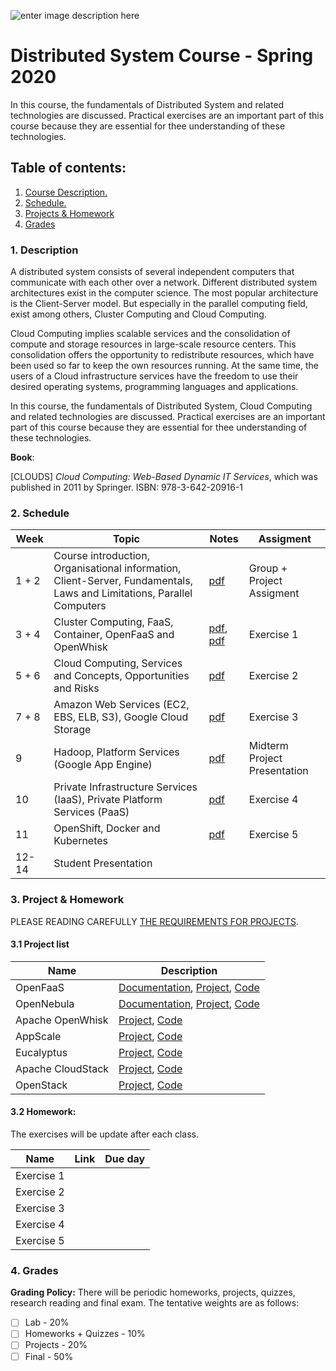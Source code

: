 ![enter image description here](https://www.uit.edu.vn/sites/vi/files/banner.png)

# Distributed System Course - Spring 2020
In this course, the fundamentals of Distributed System and related technologies are discussed. Practical exercises are an important part of this course because they are essential for thee understanding of these technologies.

## Table of contents:
1.  [ Course Description. ](#desc)
2. [ Schedule. ](#schedule)
3. [Projects & Homework](#projects)
4. [Grades](#grade)

<a  name="desc"></a>
### 1. Description

A distributed system consists of several independent computers that communicate with each other over a network. Different distributed system architectures exist in the computer science. The most popular architecture is the Client-Server model. But especially in the parallel computing field, exist among others, Cluster Computing and Cloud Computing.

Cloud Computing implies scalable services and the consolidation of compute and storage resources in large-scale resource centers. This consolidation offers the opportunity to redistribute resources, which have been used so far to keep the own resources running. At the same time, the users of a Cloud infrastructure services have the freedom to use their desired operating systems, programming languages ​​and applications.

In this course, the fundamentals of Distributed System, Cloud Computing and related technologies are discussed. Practical exercises are an important part of this course because they are essential for thee understanding of these technologies.

**Book**:

[CLOUDS] *Cloud Computing: Web-Based Dynamic IT Services*, which was published in 2011 by Springer. ISBN: 978-3-642-20916-1

<a  name="schedule"></a>
### 2. Schedule

|  Week | Topic | Notes | Assigment
|---|---|---|---|
| 1 + 2  | Course introduction, Organisational information, Client-Server, Fundamentals, Laws and Limitations, Parallel Computers |[pdf](resources/slides/slideset_01.pdf)| Group + Project Assigment|
| 3 + 4  | Cluster Computing, FaaS, Container, OpenFaaS and OpenWhisk |[pdf](resources/slides/slideset_02.pdf), [pdf](resources/slides/Function_as_a_Service.pdf)| Exercise 1|
| 5 + 6  | Cloud Computing, Services and Concepts, Opportunities and Risks |[pdf](resources/slides/slideset_03.pdf)| Exercise 2|
| 7 + 8  | Amazon Web Services (EC2, EBS, ELB, S3), Google Cloud Storage |[pdf](resources/slides/slideset_04.pdf)| Exercise 3|
| 9  | Hadoop, Platform Services (Google App Engine) |[pdf](resources/slides/slideset_05.pdf)| Midterm Project Presentation|
| 10  | Private Infrastructure Services (IaaS), Private Platform Services (PaaS) |[pdf](resources/slides/slideset_06.pdf)| Exercise 4|
| 11  | OpenShift, Docker and Kubernetes |[pdf](resources/slides/OpenShift_slide.pdf)| Exercise 5|
| 12-14  | Student Presentation || |

<a  name="grades"></a>
### 3. Project & Homework
PLEASE READING CAREFULLY [THE REQUIREMENTS FOR PROJECTS](resources/projects/project-2.md).

#### 3.1 Project list
| Name | Description
|---| ---|
| OpenFaaS | [Documentation](resources/projects/OpenFaaS_Installation_Guide.pdf), [Project](https://www.openfaas.com/), [Code](https://github.com/openfaas/faas)
| OpenNebula | [Documentation](resources/projects/OpenNebulaGuide.pdf), [Project](https://opennebula.org/), [Code](https://github.com/OpenNebula/one)
| Apache OpenWhisk |[Project](https://openwhisk.apache.org/), [Code](https://github.com/apache/openwhisk)
|  AppScale |[Project](https://www.appscale.com/), [Code](https://github.com/AppScale/appscale)
|  Eucalyptus |[Project](https://www.eucalyptus.cloud/), [Code](https://github.com/corymbia/eucalyptus)
|   Apache CloudStack |[Project](https://cloudstack.apache.org/), [Code](https://github.com/apache/cloudstack)
|   OpenStack |[Project](https://www.openstack.org/), [Code](https://github.com/openstack)

#### 3.2 Homework:
The exercises will be update after each class.

| Name | Link | Due day
|---| ---| ---|
| Exercise 1 |
| Exercise 2 |
| Exercise 3 |
| Exercise 4 |
| Exercise 5 |



<a  name="grades"></a>
### 4. Grades
**Grading Policy:** There will be periodic homeworks, projects, quizzes, research reading and final exam. The tentative weights are as follows:
 - [ ] Lab - 20%
 - [ ] Homeworks + Quizzes - 10%
 - [ ] Projects - 20%
 - [ ] Final - 50%
